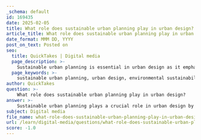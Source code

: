 ```yaml
---
_schema: default
id: 169435
date: 2025-02-05
title: What role does sustainable urban planning play in urban design?
article_title: What role does sustainable urban planning play in urban design?
date_format: MMM DD, YYYY
post_on_text: Posted on
seo:
  title: QuickTakes | Digital media
  page_description: >-
    Sustainable urban planning is essential in urban design as it emphasizes environmental, social, and economic considerations, leading to functional, inclusive, and resilient urban spaces.
  page_keywords: >-
    sustainable urban planning, urban design, environmental sustainability, resource conservation, social equity, economic viability, disaster resilience, community involvement, green spaces, walkable neighborhoods, mixed-use development, climate adaptation, urban infrastructure, community engagement
author: QuickTakes
question: >-
    What role does sustainable urban planning play in urban design?
answer: >-
    Sustainable urban planning plays a crucial role in urban design by integrating environmental, social, and economic considerations into the development of urban spaces. Here are several key aspects of how sustainable urban planning influences urban design:\n\n1. **Environmental Sustainability**: Sustainable urban planning emphasizes the importance of minimizing environmental impact. This includes the incorporation of green spaces, which not only enhance aesthetic appeal but also improve air quality, reduce urban heat, and provide habitats for wildlife. Urban design principles such as walkability and mixed-use development promote reduced reliance on automobiles, thereby lowering greenhouse gas emissions.\n\n2. **Resource Conservation**: Sustainable urban planning advocates for the efficient use of resources. This involves designing buildings and infrastructure that are energy-efficient, utilize sustainable materials, and promote recycling and waste reduction. Urban design can incorporate features such as rain gardens and permeable pavements to manage stormwater effectively, reducing the risk of flooding and conserving water resources.\n\n3. **Social Equity**: Sustainable urban planning aims to create inclusive environments that cater to the needs of diverse populations. By integrating social considerations into urban design, planners can ensure that public spaces are accessible to all community members, fostering social interaction and community engagement. This is particularly important in addressing issues such as urban segregation and housing affordability.\n\n4. **Economic Viability**: Sustainable urban planning seeks to balance economic growth with environmental and social responsibilities. By promoting mixed-use developments, planners can create vibrant neighborhoods that support local businesses and provide residents with access to essential services. This approach enhances the overall quality of life and contributes to the economic resilience of urban areas.\n\n5. **Disaster Resilience**: Sustainable urban planning incorporates strategies for disaster management and resilience. By analyzing risks related to natural disasters, planners can design urban spaces that are better equipped to withstand such events. This includes creating buffer zones, enhancing infrastructure, and ensuring that emergency response plans are integrated into urban design.\n\n6. **Community Involvement**: Sustainable urban planning encourages community participation in the design process. Engaging residents in decision-making helps ensure that urban spaces reflect the needs and desires of the community, leading to more successful and sustainable outcomes.\n\nIn summary, sustainable urban planning is integral to urban design as it fosters environments that are not only functional and aesthetically pleasing but also environmentally responsible, socially equitable, and economically viable. By adhering to sustainable principles, urban planners and designers can create spaces that enhance the quality of life for all residents while addressing pressing social and environmental challenges.
subject: Digital media
file_name: what-role-does-sustainable-urban-planning-play-in-urban-design.md
url: /learn/digital-media/questions/what-role-does-sustainable-urban-planning-play-in-urban-design
score: -1.0
---
```


&nbsp;